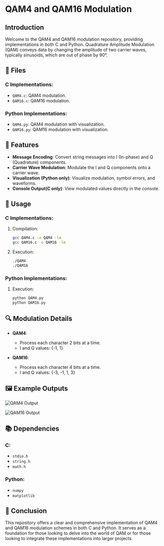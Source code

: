 # QAM4 and QAM16 Modulation

## Introduction

Welcome to the QAM4 and QAM16 modulation repository, providing implementations in both C and Python. Quadrature Amplitude Modulation (QAM) conveys data by changing the amplitude of two carrier waves, typically sinusoids, which are out of phase by 90°.

## 📁 Files

### C Implementations:

- `QAM4.c`: QAM4 modulation.
- `QAM16.c`: QAM16 modulation.

### Python Implementations:

- `QAM4.py`: QAM4 modulation with visualization.
- `QAM16.py`: QAM16 modulation with visualization.

## 🌟 Features

- **Message Encoding**: Convert string messages into I (In-phase) and Q (Quadrature) components.
- **Carrier Wave Modulation**: Modulate the I and Q components onto a carrier wave.
- **Visualization (Python only)**: Visualize modulation, symbol errors, and waveforms.
- **Console Output(C only)**: View modulated values directly in the console.

## 🚀 Usage

### C Implementations:

1. Compilation:
   ```bash
   gcc QAM4.c -o QAM4 -lm
   gcc QAM16.c -o QAM16 -lm
   ```

2. Execution:
   ```bash
   ./QAM4
   ./QAM16
   ```

### Python Implementations:

1. Execution:
   ```bash
   python QAM4.py
   python QAM16.py
   ```

## 🔍 Modulation Details

- **QAM4**:
  - Process each character 2 bits at a time.
  - I and Q values: {-1, 1}

- **QAM16**:
  - Process each character 4 bits at a time.
  - I and Q values: {-3, -1, 1, 3}

## 🖼️ Example Outputs

![QAM4 Output](https://github.com/annoyedmilk/QAM/assets/77896841/341eb6e2-e702-468f-9d83-06cff69f03ac)

![QAM16 Output](https://github.com/annoyedmilk/QAM/assets/77896841/6c432ae8-b27c-449b-b4d3-1136145cbc10)

## 📚 Dependencies

### C: 
- `stdio.h`
- `string.h`
- `math.h`

### Python:
- `numpy`
- `matplotlib`

## 📜 Conclusion

This repository offers a clear and comprehensive implementation of QAM4 and QAM16 modulation schemes in both C and Python. It serves as a foundation for those looking to delve into the world of QAM or for those looking to integrate these implementations into larger projects.
